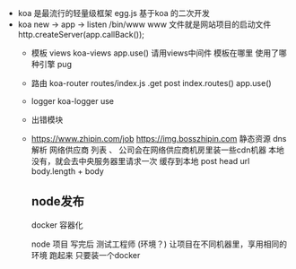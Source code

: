 - koa 是最流行的轻量级框架
  egg.js 基于koa 的二次开发
- koa new -> app -> listen
  /bin/www
  www 文件就是网站项目的启动文件
  http.createServer(app.callBack());
  - 模板
    views
    koa-views
    app.use()  请用views中间件
    模板在哪里 使用了哪种引擎 pug
  - 路由
    koa-router   routes/index.js
    .get post
    index.routes()
    app.use()
  - logger
    koa-logger  use
  - 出错模块
  - https://www.zhipin.com/job
    https://img.bosszhipin.com     静态资源
    dns 解析 网络供应商 列表 、
    公司会在网络供应商机房里装一些cdn机器 本地没有，就会去中央服务器里请求一次 缓存到本地
    post head url
    body.length + body


    ## node发布
      docker  容器化

      node 项目 写完后 测试工程师 (环境？)
      让项目在不同机器里，享用相同的环境 跑起来 
      只要装一个docker
      
      
